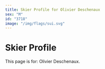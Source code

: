 ```yaml
---
title: Skier Profile for Olivier Deschenaux
sex: "M"
id: "3718"
image: "/img/flags/sui.svg" 
---
```


# Skier Profile

This page is for: Olivier Deschenaux.
    